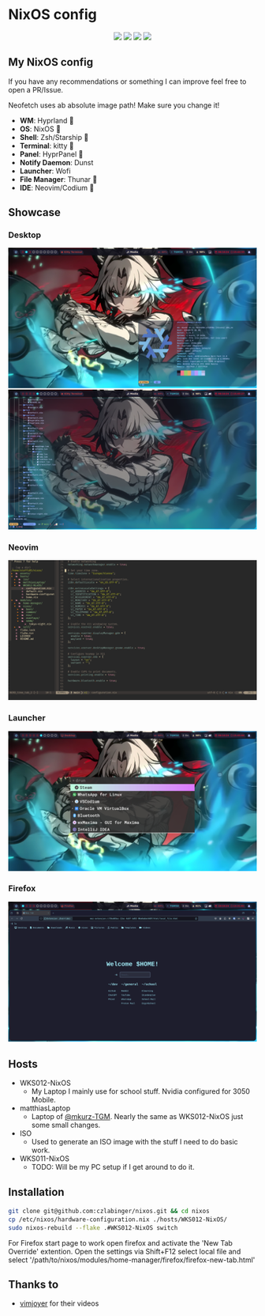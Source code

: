 # NixOS config

<div align="center">

![](https://img.shields.io/github/last-commit/czlabinger/nixos?&style=for-the-badge&color=FFB1C8&logoColor=D9E0EE&labelColor=292324)
![](https://img.shields.io/github/stars/czlabinger/nixos?style=for-the-badge&logo=andela&color=FFB686&logoColor=D9E0EE&labelColor=292324)
![](https://img.shields.io/github/repo-size/czlabinger/nixos?color=CAC992&label=SIZE&logo=googledrive&style=for-the-badge&logoColor=D9E0EE&labelColor=292324)
![](https://img.shields.io/badge/issues-skill-green?style=for-the-badge&color=CCE8E9&logoColor=D9E0EE&labelColor=292324)

</div>

## My NixOS config

If you have any recommendations or something I can improve feel free to open a PR/Issue.

Neofetch uses ab absolute image path! Make sure you change it!

* **WM**: Hyprland 
* **OS**: NixOS 󱄅
* **Shell**: Zsh/Starship 
* **Terminal**: kitty 
* **Panel**: HyprPanel 
* **Notify Daemon**: Dunst 
* **Launcher**: Wofi
* **File Manager**: Thunar 
* **IDE**: Neovim/Codium 

## Showcase

### Desktop
![desktop](https://raw.githubusercontent.com/czlabinger/nixos/main/assets/1.png)
![tree](https://raw.githubusercontent.com/czlabinger/nixos/main/assets/4.png)

### Neovim
![neovim](https://raw.githubusercontent.com/czlabinger/nixos/main/assets/3.png)

### Launcher
![launcher](https://raw.githubusercontent.com/czlabinger/nixos/main/assets/2.png)

### Firefox
![firefox](https://raw.githubusercontent.com/czlabinger/nixos/main/assets/5.png)

## Hosts

* WKS012-NixOS
    * My Laptop I mainly use for school stuff. Nvidia configured for 3050 Mobile.
* matthiasLaptop
    * Laptop of [@mkurz-TGM](https://www.github.com/mkurz-TGM). Nearly the same as WKS012-NixOS just some small changes. 
* ISO
    * Used to generate an ISO image with the stuff I need to do basic work.
* WKS011-NixOS
    * TODO: Will be my PC setup if I get around to do it.

## Installation

```bash
git clone git@github.com:czlabinger/nixos.git && cd nixos
cp /etc/nixos/hardware-configuration.nix ./hosts/WKS012-NixOS/
sudo nixos-rebuild --flake .#WKS012-NixOS switch
```

For Firefox start page to work open firefox and activate the 'New Tab Override' extention. Open the settings via Shift+F12 select local file and select '/path/to/nixos/modules/home-manager/firefox/firefox-new-tab.html'

## Thanks to
- [vimjoyer](https://www.youtube.com/@vimjoyer) for their videos
